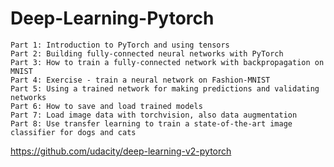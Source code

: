 # Deep-Learning-Pytorch


    Part 1: Introduction to PyTorch and using tensors
    Part 2: Building fully-connected neural networks with PyTorch
    Part 3: How to train a fully-connected network with backpropagation on MNIST
    Part 4: Exercise - train a neural network on Fashion-MNIST
    Part 5: Using a trained network for making predictions and validating networks
    Part 6: How to save and load trained models
    Part 7: Load image data with torchvision, also data augmentation
    Part 8: Use transfer learning to train a state-of-the-art image classifier for dogs and cats

https://github.com/udacity/deep-learning-v2-pytorch
